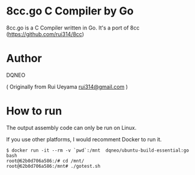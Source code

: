 # 8cc.go C Compiler by Go

8cc.go is a C Compiler written in Go. It's a port of 8cc (https://github.com/rui314/8cc)

# Author

DQNEO

( Originally from Rui Ueyama rui314@gmail.com )

# How to run

The output assembly code can only be run on Linux.

If you use other platforms, I would recomment Docker to run it.

```
$ docker run -it --rm -v `pwd`:/mnt  dqneo/ubuntu-build-essential:go bash
root@62b0d706a586:/# cd /mnt/
root@62b0d706a586:/mnt# ./gotest.sh
```


